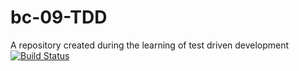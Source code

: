 # bc-09-TDD
A repository created during the learning of test driven development
[![Build Status](https://travis-ci.org/Stephen-Njoroge/bc-09-TDD.svg?branch=master)](https://travis-ci.org/Stephen-Njoroge/bc-09-TDD)
